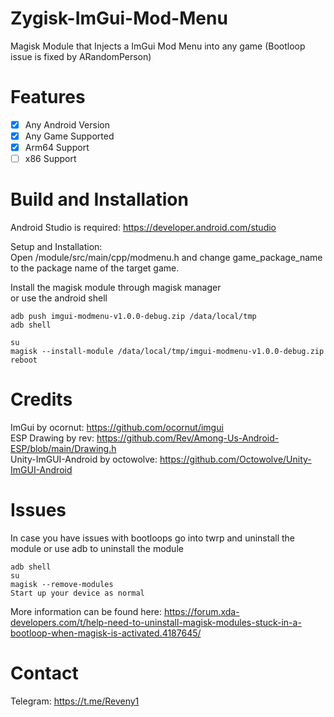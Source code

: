 # Zygisk-ImGui-Mod-Menu
Magisk Module that Injects a ImGui Mod Menu into any game (Bootloop issue is fixed by ARandomPerson)

# Features
- [x] Any Android Version
- [x] Any Game Supported
- [x] Arm64 Support
- [ ] x86 Support

# Build and Installation
Android Studio is required: https://developer.android.com/studio  <br />

Setup and Installation: <br />
Open /module/src/main/cpp/modmenu.h and change game_package_name to the package name of the target game. <br />

Install the magisk module through magisk manager <br />
or use the android shell
   ```shell
  adb push imgui-modmenu-v1.0.0-debug.zip /data/local/tmp
  adb shell
  
  su
  magisk --install-module /data/local/tmp/imgui-modmenu-v1.0.0-debug.zip
  reboot
  ```

# Credits
ImGui by ocornut: https://github.com/ocornut/imgui <br />
ESP Drawing by rev: https://github.com/Rev/Among-Us-Android-ESP/blob/main/Drawing.h <br />
Unity-ImGUI-Android by octowolve: https://github.com/Octowolve/Unity-ImGUI-Android <br />
  
# Issues
In case you have issues with bootloops go into twrp and uninstall the module or use adb to uninstall the module
   ```shell
  adb shell
  su
  magisk --remove-modules
  Start up your device as normal
  ```
More information can be found here:
https://forum.xda-developers.com/t/help-need-to-uninstall-magisk-modules-stuck-in-a-bootloop-when-magisk-is-activated.4187645/

# Contact
Telegram: https://t.me/Reveny1


